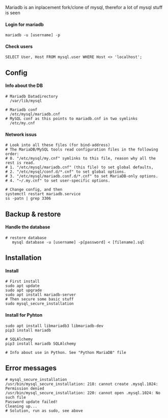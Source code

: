 Mariadb is an inplacement fork/clone of mysql, therefor a lot of mysql stuff is seen

#### Login for mariadb
```
mariadb -u [username] -p
```

#### Check users
```
SELECT User, Host FROM mysql.user WHERE Host <> 'localhost';
```

## Config

#### Info about the DB
```
# Mariadb Datadirectory
  /var/lib/mysql

# Mariadb conf
  /etc/mysql/mariadb.cnf
# MySQL conf as this points to mariadb.cnf in two symlinks
  /etc/my.cnf
```


#### Network issus
```
# Look into all these files (for bind-address)
# The MariaDB/MySQL tools read configuration files in the following order:
# 0. "/etc/mysql/my.cnf" symlinks to this file, reason why all the rest is read.
# 1. "/etc/mysql/mariadb.cnf" (this file) to set global defaults,
# 2. "/etc/mysql/conf.d/*.cnf" to set global options.
# 3. "/etc/mysql/mariadb.conf.d/*.cnf" to set MariaDB-only options.
# 4. "~/.my.cnf" to set user-specific options.

# Change config, and then
systemctl restart mariadb.service
ss -patn | grep 3306
```




## Backup & restore
  
#### Handle the database
```
# restore database
   mysql database -u [username] -p[password] < [filename].sql 
```

## Installation

#### Install
```
# First install
sudo apt update
sudo apt upgrade
sudo apt install mariadb-server
# Then secure some basic stuff
sudo mysql_secure_installation
```

#### Install for Pyhton
```
sudo apt install libmariadb3 libmariadb-dev
pip3 install mariadb

# SQLAlchemy
pip3 install mariadb SQLAlchemy

# Info about use in Python. See "Python MariaDB" file
```


## Error messages

```
# mysql_secure_installation
/usr/bin/mysql_secure_installation: 218: cannot create .mysql.1024: Permission denied
/usr/bin/mysql_secure_installation: 220: cannot open .mysql.1024: No such file
Password update failed!
Cleaning up...
# Solution, run as sudo, see above
```





